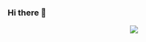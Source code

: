 ### Hi there 👋

<p align="center">
  <img src="https://readme-typing-svg.demolab.com/?lines=I'm a Data Analyst!;I used it in my projects ;Python | SQL ;Tableau|ML|DL|NLP !&font=Fira%20Code&center=true&width=380&height=50&duration=4000&pause=1000">
</p>

<!--
**AyseUcmakli/AyseUcmakli** is a ✨ _special_ ✨ repository because its `README.md` (this file) appears on your GitHub profile.

Here are some ideas to get you started:

- 🔭 I’m currently working on ...
- 🌱 I’m currently learning ...
- 👯 I’m looking to collaborate on ...
- 🤔 I’m looking for help with ...
- 💬 Ask me about ...
- 📫 How to reach me: ...
- 😄 Pronouns: ...
- ⚡ Fun fact: ...
-->
